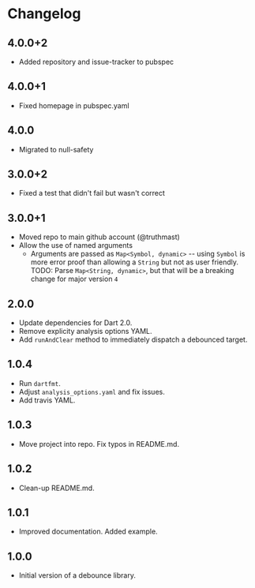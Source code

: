 # Changelog
## 4.0.0+2
  * Added repository and issue-tracker to pubspec

## 4.0.0+1
  * Fixed homepage in pubspec.yaml

## 4.0.0
  * Migrated to null-safety

## 3.0.0+2
  * Fixed a test that didn't fail but wasn't correct

## 3.0.0+1
  * Moved repo to main github account (@truthmast)
  * Allow the use of named arguments
      * Arguments are passed as `Map<Symbol, dynamic>` -- using `Symbol` is more error proof than allowing a `String` but not as user friendly. TODO: Parse `Map<String, dynamic>`, but that will be a breaking change for major version `4`

## 2.0.0
  * Update dependencies for Dart 2.0.
  * Remove explicity analysis options YAML.
  * Add `runAndClear` method to immediately dispatch a debounced target.

## 1.0.4

  * Run `dartfmt`.
  * Adjust `analysis_options.yaml` and fix issues.
  * Add travis YAML. 

## 1.0.3

  * Move project into repo. Fix typos in README.md.

## 1.0.2

  * Clean-up README.md.
  
## 1.0.1

  * Improved documentation. Added example.
  
## 1.0.0

  * Initial version of a debounce library.